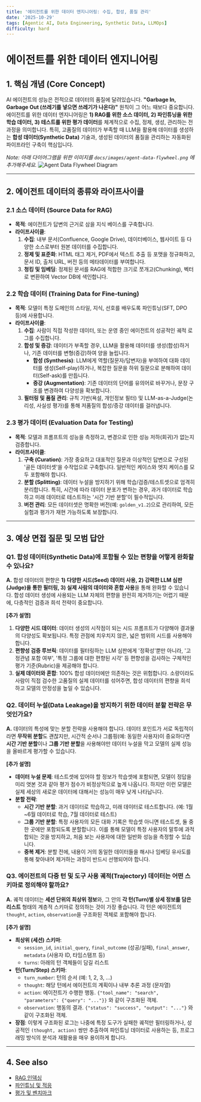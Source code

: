 ```yaml
---
title: '에이전트를 위한 데이터 엔지니어링: 수집, 합성, 품질 관리'
date: '2025-10-29'
tags: [Agentic AI, Data Engineering, Synthetic Data, LLMOps]
difficulty: hard
---
```


# 에이전트를 위한 데이터 엔지니어링

## 1. 핵심 개념 (Core Concept)

AI 에이전트의 성능은 전적으로 데이터의 품질에 달려있습니다. **"Garbage In, Garbage Out (쓰레기를 넣으면 쓰레기가 나온다)"** 원칙이 그 어느 때보다 중요합니다. 에이전트를 위한 데이터 엔지니어링은 **1) RAG를 위한 소스 데이터, 2) 파인튜닝을 위한 학습 데이터, 3) 테스트를 위한 평가 데이터**를 체계적으로 수집, 정제, 생성, 관리하는 전 과정을 의미합니다. 특히, 고품질의 데이터가 부족할 때 LLM을 활용해 데이터를 생성하는 **합성 데이터(Synthetic Data)** 기술과, 생성된 데이터의 품질을 관리하는 자동화된 파이프라인 구축이 핵심입니다.

*Note: 아래 다이어그램을 위한 이미지를 `docs/images/agent-data-flywheel.png` 에 추가해주세요.*
![Agent Data Flywheel Diagram](../../images/agent-data-flywheel.png)

______________________________________________________________________

## 2. 에이전트 데이터의 종류와 라이프사이클

### 2.1 소스 데이터 (Source Data for RAG)

- **목적**: 에이전트가 답변의 근거로 삼을 지식 베이스를 구축합니다.
- **라이프사이클**:
  1. **수집**: 내부 문서(Confluence, Google Drive), 데이터베이스, 웹사이트 등 다양한 소스로부터 원본 데이터를 수집합니다.
  1. **정제 및 표준화**: HTML 태그 제거, PDF에서 텍스트 추출 등 포맷을 정규화하고, 문서 ID, 출처 URL, 버전 등의 메타데이터를 부여합니다.
  1. **청킹 및 임베딩**: 정제된 문서를 RAG에 적합한 크기로 쪼개고(Chunking), 벡터로 변환하여 Vector DB에 색인합니다.

### 2.2 학습 데이터 (Training Data for Fine-tuning)

- **목적**: 모델이 특정 도메인의 스타일, 지식, 선호를 배우도록 파인튜닝(SFT, DPO 등)에 사용합니다.
- **라이프사이클**:
  1. **수집**: 사람이 직접 작성한 데이터, 또는 운영 중인 에이전트의 성공적인 궤적 로그를 수집합니다.
  1. **합성 및 증강**: 데이터가 부족할 경우, LLM을 활용해 데이터를 생성(합성)하거나, 기존 데이터를 변형(증강)하여 양을 늘립니다.
     - **합성 (Synthesis)**: LLM에게 역할(질문자/답변자)을 부여하여 대화 데이터를 생성(Self-play)하거나, 복잡한 질문을 하위 질문으로 분해하여 데이터(Self-ask)를 만듭니다.
     - **증강 (Augmentation)**: 기존 데이터의 단어를 유의어로 바꾸거나, 문장 구조를 변경하여 다양성을 확보합니다.
  1. **필터링 및 품질 관리**: 규칙 기반(욕설, 개인정보 필터) 및 LLM-as-a-Judge(논리성, 사실성 평가)를 통해 저품질의 합성/증강 데이터를 걸러냅니다.

### 2.3 평가 데이터 (Evaluation Data for Testing)

- **목적**: 모델과 프롬프트의 성능을 측정하고, 변경으로 인한 성능 저하(회귀)가 없는지 검증합니다.
- **라이프사이클**:
  1. **구축 (Curation)**: 가장 중요하고 대표적인 질문과 이상적인 답변으로 구성된 '골든 데이터셋'을 수작업으로 구축합니다. 일반적인 케이스와 엣지 케이스를 모두 포함해야 합니다.
  1. **분할 (Splitting)**: 데이터 누설을 방지하기 위해 학습/검증/테스트셋으로 엄격히 분리합니다. 특히, 시간에 따라 데이터 분포가 변하는 경우, 과거 데이터로 학습하고 미래 데이터로 테스트하는 '시간 기반 분할'이 필수적입니다.
  1. **버전 관리**: 모든 데이터셋은 명확한 버전(예: `golden_v1.2`)으로 관리하여, 모든 실험과 평가가 재현 가능하도록 보장합니다.

______________________________________________________________________

## 3. 예상 면접 질문 및 모범 답안

### Q1. 합성 데이터(Synthetic Data)에 포함될 수 있는 편향을 어떻게 완화할 수 있나요?

**A.** 합성 데이터의 편향은 **1) 다양한 시드(Seed) 데이터 사용, 2) 강력한 LLM 심판(Judge)을 통한 필터링, 3) 실제 사람의 데이터와 혼합 사용**을 통해 완화할 수 있습니다. 합성 데이터 생성에 사용되는 LLM 자체의 편향을 완전히 제거하기는 어렵기 때문에, 다층적인 검증과 희석 전략이 중요합니다.

**\[추가 설명\]**

1. **다양한 시드 데이터**: 데이터 생성의 시작점이 되는 시드 프롬프트가 다양해야 결과물의 다양성도 확보됩니다. 특정 관점에 치우치지 않은, 넓은 범위의 시드를 사용해야 합니다.
1. **편향성 검증 루브릭**: 데이터를 필터링하는 LLM 심판에게 '정확성'뿐만 아니라, '고정관념 포함 여부', '특정 그룹에 대한 편향된 시각' 등 편향성을 검사하는 구체적인 평가 기준(Rubric)을 제공해야 합니다.
1. **실제 데이터와 혼합**: 100% 합성 데이터에만 의존하는 것은 위험합니다. 소량이라도 사람이 직접 검수한 고품질의 실제 데이터를 섞어주면, 합성 데이터의 편향을 희석하고 모델의 안정성을 높일 수 있습니다.

### Q2. 데이터 누설(Data Leakage)을 방지하기 위한 데이터 분할 전략은 무엇인가요?

**A.** 데이터의 특성에 맞는 분할 전략을 사용해야 합니다. 데이터 포인트가 서로 독립적이라면 **무작위 분할**도 괜찮지만, 시간적 순서나 그룹핑(예: 동일한 사용자)이 중요하다면 **시간 기반 분할**이나 **그룹 기반 분할**을 사용해야만 데이터 누설을 막고 모델의 실제 성능을 올바르게 평가할 수 있습니다.

**\[추가 설명\]**

- **데이터 누설 문제**: 테스트셋에 있어야 할 정보가 학습셋에 포함되면, 모델이 정답을 미리 엿본 것과 같아 평가 점수가 비정상적으로 높게 나옵니다. 하지만 이런 모델은 실제 세상의 새로운 데이터에 대해서는 성능이 매우 낮게 나타납니다.
- **분할 전략**:
  - **시간 기반 분할**: 과거 데이터로 학습하고, 미래 데이터로 테스트합니다. (예: 1월~6월 데이터로 학습, 7월 데이터로 테스트)
  - **그룹 기반 분할**: 특정 사용자의 모든 대화 기록은 학습셋 아니면 테스트셋, 둘 중 한 곳에만 포함되도록 분할합니다. 이를 통해 모델이 특정 사용자의 말투에 과적합되는 것을 방지하고, 처음 보는 사용자에 대한 일반화 성능을 측정할 수 있습니다.
  - **중복 제거**: 분할 전에, 내용이 거의 동일한 데이터들을 해시나 임베딩 유사도를 통해 찾아내어 제거하는 과정이 반드시 선행되어야 합니다.

### Q3. 에이전트의 다중 턴 및 도구 사용 궤적(Trajectory) 데이터는 어떤 스키마로 정의해야 할까요?

**A.** 궤적 데이터는 **세션 단위의 최상위 정보**와, 그 안의 **각 턴(Turn)별 상세 정보를 담은 리스트** 형태의 계층적 스키마로 정의하는 것이 가장 좋습니다. 각 턴은 에이전트의 `thought`, `action`, `observation`을 구조화된 객체로 포함해야 합니다.

**\[추가 설명\]**

- **최상위 (세션) 스키마**:
  - `session_id`, `initial_query`, `final_outcome` (성공/실패), `final_answer`, `metadata` (사용자 ID, 타임스탬프 등)
  - `turns`: 아래의 턴 객체들이 담길 리스트
- **턴(Turn/Step) 스키마**:
  - `turn_number`: 턴의 순서 (예: 1, 2, 3, ...)
  - `thought`: 해당 턴에서 에이전트의 계획이나 내부 추론 과정 (문자열)
  - `action`: 에이전트가 수행한 행동. `{"tool_name": "search", "parameters": {"query": "..."}}` 와 같이 구조화된 객체.
  - `observation`: 행동의 결과. `{"status": "success", "output": "..."}` 와 같이 구조화된 객체.
- **장점**: 이렇게 구조화된 로그는 나중에 특정 도구가 실패한 궤적만 필터링하거나, 성공적인 `(thought, action)` 쌍만 추출하여 파인튜닝 데이터로 사용하는 등, 프로그래밍 방식의 분석과 재활용을 매우 용이하게 합니다.

______________________________________________________________________

## 4. See also

- [RAG 인덱싱](../5-4-retrieval-augmented-generation-rag/embeddings-and-vector-dbs.md)
- [파인튜닝 및 적응](../5-7-llm-%EC%95%84%ED%82%A4%ED%85%8D%EC%B2%98-and-%EC%B5%9C%EC%A0%81%ED%99%94/fine-tuning-and-adaptation.md)
- [평가 및 벤치마크](../5-5-%ED%94%84%EB%A1%AC%ED%94%84%ED%8A%B8-%EC%97%94%EC%A7%80%EB%8B%88%EC%96%B4%EB%A7%81-and-%ED%8F%89%EA%B0%80/prompt-evaluation-and-benchmarks.md)
